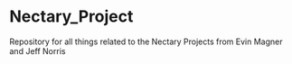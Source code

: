 # Nectary_Project
Repository for all things related to the Nectary Projects from Evin Magner and Jeff Norris 

